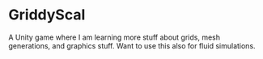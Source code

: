# GriddyScal
 
A Unity game where I am learning more stuff about grids, mesh generations, and graphics stuff. Want to use this also for fluid simulations.
